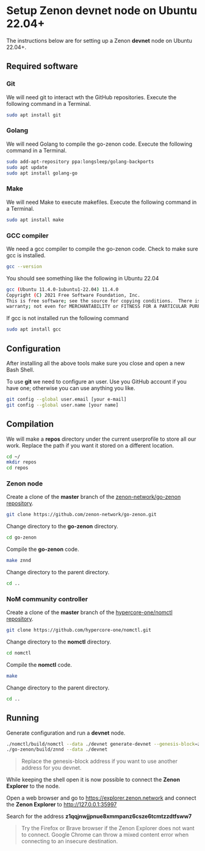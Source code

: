 # Setup Zenon devnet node on Ubuntu 22.04+

The instructions below are for setting up a Zenon **devnet** node on Ubuntu 22.04+.

## Required software

### Git

We will need git to interact wth the GitHub repositories. Execute the following command in a Terminal.

``` bash
sudo apt install git
```

### Golang

We will need Golang to compile the go-zenon code. Execute the following command in a Terminal.

``` bash
sudo add-apt-repository ppa:longsleep/golang-backports
sudo apt update
sudo apt install golang-go
```

### Make

We will need Make to execute makefiles. Execute the following command in a Terminal.

``` bash
sudo apt install make
```

### GCC compiler

We need a gcc compiler to compile the go-zenon code. Check to make sure gcc is installed.

``` bash
gcc --version
```

You should see something like the following in Ubuntu 22.04

``` bash
gcc (Ubuntu 11.4.0-1ubuntu1-22.04) 11.4.0
Copyright (C) 2021 Free Software Foundation, Inc.
This is free software; see the source for copying conditions.  There is NO
warranty; not even for MERCHANTABILITY or FITNESS FOR A PARTICULAR PURPOSE.
```

If gcc is not installed run the following command

``` bash
sudo apt install gcc
```

## Configuration

After installing all the above tools make sure you close and open a new Bash Shell.

To use **git** we need to configure an user. Use you GitHub account if you have one; otherwise you can use anything you like.

``` bash
git config --global user.email [your e-mail]
git config --global user.name [your name]
```

## Compilation

We will make a **repos** directory under the current userprofile to store all our work. Replace the path if you want it stored on a different location.

``` bash 
cd ~/
mkdir repos
cd repos
```

### Zenon node

Create a clone of the **master** branch of the [zenon-network/go-zenon repository](https://github.com/zenon-network/go-zenon.git).

``` bash
git clone https://github.com/zenon-network/go-zenon.git
```

Change directory to the **go-zenon** directory.

``` bash
cd go-zenon
```

Compile the **go-zenon** code.

``` bash
make znnd
```

Change directory to the parent directory.

``` bash
cd ..
```

### NoM community controller

Create a clone of the **master** branch of the [hypercore-one/nomctl repository](https://github.com/hypercore-one/nomctl.git).

``` bash
git clone https://github.com/hypercore-one/nomctl.git
```

Change directory to the **nomctl** directory.

``` bash
cd nomctl
```

Compile the **nomctl** code.

``` bash
make
```

Change directory to the parent directory.

``` bash
cd ..
```

## Running

Generate configuration and run a **devnet** node.

``` bash
./nomctl/build/nomctl --data ./devnet generate-devnet --genesis-block=z1qqjnwjjpnue8xmmpanz6csze6tcmtzzdtfsww7/40000/400000
./go-zenon/build/znnd --data ./devnet
```

> Replace the genesis-block address if you want to use another address for you devnet.

While keeping the shell open it is now possible to connect the **Zenon Explorer** to the node.

Open a web browser and go to https://explorer.zenon.network and connect the **Zenon Explorer** to http://127.0.0.1:35997

Search for the address **z1qqjnwjjpnue8xmmpanz6csze6tcmtzzdtfsww7**

> Try the Firefox or Brave browser if the Zenon Explorer does not want to connect. Google Chrome can throw a mixed content error when connecting to an insecure destination.